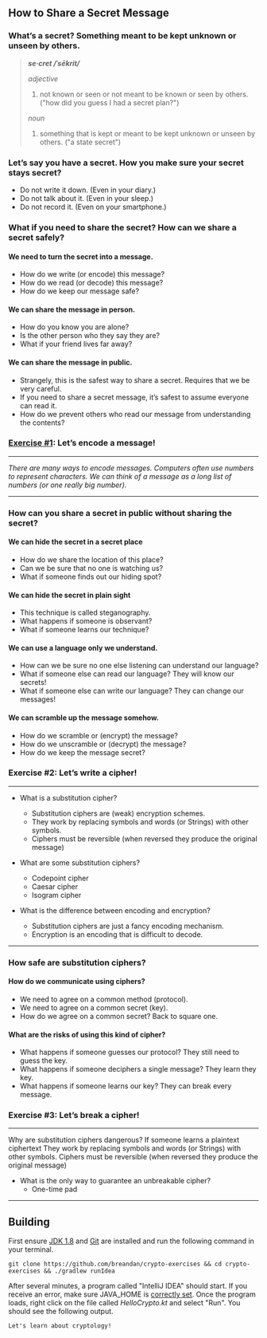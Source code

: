 ## How to Share a Secret Message

### What’s a secret? Something meant to be kept unknown or unseen by others.

> ***se·cret /ˈsēkrit/***
>
> *adjective*
>
> 1. not known or seen or not meant to be known or seen by others. ("how did you guess I had a secret plan?")
>
> *noun*
>
> 1. something that is kept or meant to be kept unknown or unseen by others. ("a state secret")

### Let’s say you have a secret. How you make sure your secret stays secret?

* Do not write it down. (Even in your diary.)
* Do not talk about it. (Even in your sleep.)
* Do not record it. (Even on your smartphone.)

### What if you need to share the secret? How can we share a secret safely?

#### We need to turn the secret into a message.
* How do we write (or encode) this message?
* How do we read (or decode) this message?
* How do we keep our message safe?
#### We can share the message in person.
* How do you know you are alone?
* Is the other person who they say they are?
* What if your friend lives far away?
#### We can share the message in public.
* Strangely, this is the safest way to share a secret. Requires that we be very careful.
* If you need to share a secret message, it’s safest to assume everyone can read it.
* How do we prevent others who read our message from understanding the contents?

### [Exercise #1](/src/kotlin/exercises/4_StringExercise.kt): Let’s encode a message!
---

*There are many ways to encode messages.
Computers often use numbers to represent characters.
We can think of a message as a long list of numbers (or one really big number).*

---

### How can you share a secret in public without sharing the secret?

#### We can hide the secret in a secret place
  * How do we share the location of this place?
  * Can we be sure that no one is watching us?
  * What if someone finds out our hiding spot?

#### We can hide the secret in plain sight
  * This technique is called steganography.
  * What happens if someone is observant?
  * What if someone learns our technique?

#### We can use a language only we understand.
  * How can we be sure no one else listening can understand our language?
  * What if someone else can read our language? They will know our secrets!
  * What if someone else can write our language? They can change our messages!

#### We can scramble up the message somehow.
  * How do we scramble or (encrypt) the message?
  * How do we unscramble or (decrypt) the message?
  * How do we keep the message secret?

### Exercise #2: Let’s write a cipher!
---

* What is a substitution cipher?
  * Substitution ciphers are (weak) encryption schemes.
  * They work by replacing symbols and words (or Strings) with other symbols.
  * Ciphers must be reversible (when reversed they produce the original message)

* What are some substitution ciphers?
  * Codepoint cipher
  * Caesar cipher
  * Isogram cipher

* What is the difference between encoding and encryption?
  * Substitution ciphers are just a fancy encoding mechanism.
  * Encryption is an encoding that is difficult to decode.
---

### How safe are substitution ciphers?

#### How do we communicate using ciphers?
  * We need to agree on a common method (protocol).
  * We need to agree on a common secret (key).
  * How do we agree on a common secret? Back to square one.

#### What are the risks of using this kind of cipher?
  * What happens if someone guesses our protocol? They still need to guess the key.
  * What happens if someone deciphers a single message? They learn they key.
  * What happens if someone learns our key? They can break every message.

### Exercise #3: Let’s break a cipher!
---
Why are substitution ciphers dangerous?
If someone learns a plaintext ciphertext
They work by replacing symbols and words (or Strings) with other symbols.
Ciphers must be reversible (when reversed they produce the original message)

* What is the only way to guarantee an unbreakable cipher?
  * One-time pad

---

## Building

First ensure [JDK 1.8](http://www.oracle.com/technetwork/java/javase/downloads/jdk8-downloads-2133151.html) and [Git](https://git-scm.com/book/en/v2/Getting-Started-Installing-Git) are installed and run the following command in your terminal.

```
git clone https://github.com/breandan/crypto-exercises && cd crypto-exercises && ./gradlew runIdea
```

After several minutes, a program called "IntelliJ IDEA" should start. If you receive an error, make sure JAVA_HOME is [correctly set](https://docs.oracle.com/cd/E19182-01/820-7851/inst_cli_jdk_javahome_t/). Once the program loads, right click on the file called *HelloCrypto.kt* and select "Run". You should see the following output.

```
Let's learn about cryptology!
```